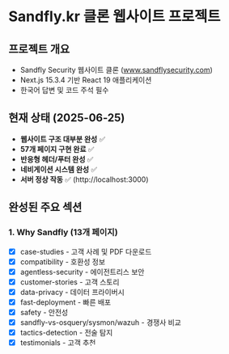 # Sandfly.kr 클론 웹사이트 프로젝트

## 프로젝트 개요
- Sandfly Security 웹사이트 클론 (www.sandflysecurity.com)
- Next.js 15.3.4 기반 React 19 애플리케이션
- 한국어 답변 및 코드 주석 필수

## 현재 상태 (2025-06-25)
- **웹사이트 구조 대부분 완성** ✅
- **57개 페이지 구현 완료** ✅
- **반응형 헤더/푸터 완성** ✅
- **네비게이션 시스템 완성** ✅
- **서버 정상 작동** ✅ (http://localhost:3000)

## 완성된 주요 섹션
### 1. Why Sandfly (13개 페이지)
- [x] case-studies - 고객 사례 및 PDF 다운로드
- [x] compatibility - 호환성 정보
- [x] agentless-security - 에이전트리스 보안
- [x] customer-stories - 고객 스토리
- [x] data-privacy - 데이터 프라이버시
- [x] fast-deployment - 빠른 배포
- [x] safety - 안전성
- [x] sandfly-vs-osquery/sysmon/wazuh - 경쟁사 비교
- [x] tactics-detection - 전술 탐지
- [x] testimonials - 고객 추천

### 2. Platform (10개 페이지)
- [x] compliance - 규정 준수
- [x] device-and-appliance-security - 디바이스 보안
- [x] drift-detection - 드리프트 탐지
- [x] incident-response - 사고 대응
- [x] integrations - 통합
- [x] password-auditing - 패스워드 감사
- [x] ssh-key-monitoring - SSH 키 모니터링
- [x] threat-detection - 위협 탐지
- [x] vulnerability-management - 취약점 관리

### 3. Solutions (4개 페이지)
- [x] cloud-workload-protection - 클라우드 워크로드 보호
- [x] data-center-security - 데이터센터 보안
- [x] iot-and-embedded-device-security - IoT 보안

### 4. Resources (10개 페이지)
- [x] blog, documentation, webinars 등

### 5. Company/About-us (8개 페이지)
- [x] 회사 정보, 채용, 뉴스룸 등

### 6. 기타 핵심 페이지 (12개 페이지)
- [x] contact-us, pricing, support, login 등

## 기술 스택
- **Frontend**: Next.js 15.3.4, React 19, TypeScript 5
- **Styling**: Tailwind CSS 4, PostCSS
- **UI Components**: Headless UI 2.2.4, Heroicons 2.2.0
- **Testing**: Playwright 1.53.1
- **Linting**: ESLint 9 with Next.js config

## 컴포넌트 구조
### 완성된 컴포넌트 (9개)
- [x] Header.tsx - 2단 네비게이션 (Under Attack/Support/Contact + 메인 메뉴)
- [x] Footer.tsx - 풀 사이트맵 링크 포함
- [x] Layout.tsx - 전체 레이아웃 래퍼
- [x] Hero.tsx - 히어로 섹션
- [x] Features.tsx - 기능 소개
- [x] CTA.tsx - Call to Action
- [x] Testimonials.tsx - 고객 추천
- [x] TrustedBy.tsx - 파트너/고객사
- [x] YouTubeEmbed.tsx - 유튜브 임베드

## 최근 수정 작업
- Header/Footer 컴포넌트 세부 조정
- 네비게이션 로직 개선
- 반응형 디자인 최적화

## 현재 작업 상태
- **세부적인 수정 작업 진행 중** 🔄
- 페이지 구조와 기본 기능은 모두 완성
- UI/UX 개선 및 마이너 버그 수정 단계

## 개발 명령어
```bash
cd /Users/hansoo./Dev/sandfly.kr
npm run dev      # 개발 서버 시작
npm run build    # 프로덕션 빌드
npm run lint     # 코드 린트
```

## 중요 규칙
- 모든 답변과 코드 주석은 반드시 **한글**로 작성
- 새 기능 추가/UI 변경 전에는 사용자 컨펌 필수
- 파일 끝에 불필요한 JSX 남기지 않기

## 참고 사항
- Vercel CLI 이미 설치되어 있음